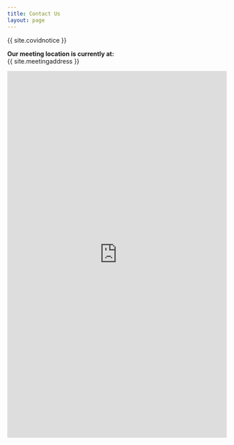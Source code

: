 ```yaml
---
title: Contact Us
layout: page
---
```


{{ site.covidnotice }}

**Our meeting location is currently at:**  
{{ site.meetingaddress }}

<iframe src="https://docs.google.com/forms/d/1yGREWrMmrvQ3YmTo_hqSrHrydH7hagPethJLyIqSFOw/viewform?embedded=true" width="100%" height="840" frameborder="0" marginheight="0" marginwidth="0">Loading...</iframe>
